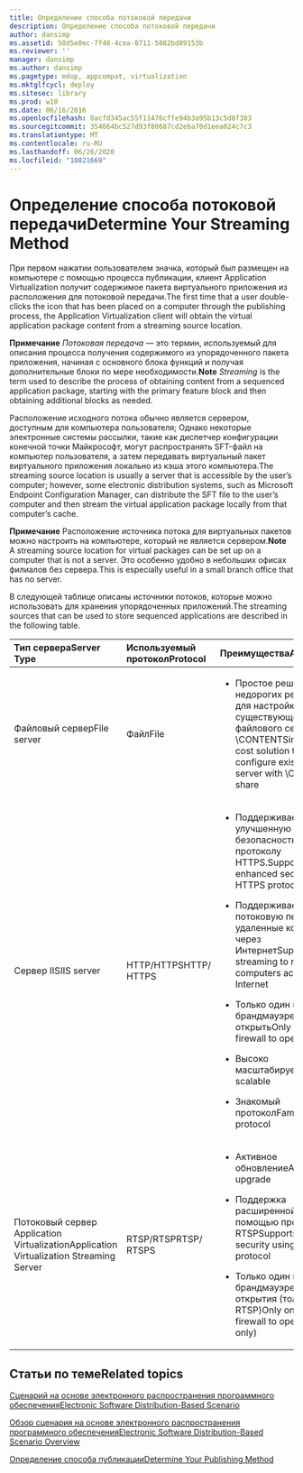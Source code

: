 ```yaml
---
title: Определение способа потоковой передачи
description: Определение способа потоковой передачи
author: dansimp
ms.assetid: 50d5e0ec-7f48-4cea-8711-5882bd89153b
ms.reviewer: ''
manager: dansimp
ms.author: dansimp
ms.pagetype: mdop, appcompat, virtualization
ms.mktglfcycl: deploy
ms.sitesec: library
ms.prod: w10
ms.date: 06/16/2016
ms.openlocfilehash: 0acfd345ac55f11476cffe94b3a95b13c5d8f303
ms.sourcegitcommit: 354664bc527d93f80687cd2eba70d1eea024c7c3
ms.translationtype: MT
ms.contentlocale: ru-RU
ms.lasthandoff: 06/26/2020
ms.locfileid: "10821669"
---
```

# <span data-ttu-id="e4254-103">Определение способа потоковой передачи</span><span class="sxs-lookup"><span data-stu-id="e4254-103">Determine Your Streaming Method</span></span>


<span data-ttu-id="e4254-104">При первом нажатии пользователем значка, который был размещен на компьютере с помощью процесса публикации, клиент Application Virtualization получит содержимое пакета виртуального приложения из расположения для потоковой передачи.</span><span class="sxs-lookup"><span data-stu-id="e4254-104">The first time that a user double-clicks the icon that has been placed on a computer through the publishing process, the Application Virtualization client will obtain the virtual application package content from a streaming source location.</span></span>

<span data-ttu-id="e4254-105">**Примечание** 
 *Потоковая передача* — это термин, используемый для описания процесса получения содержимого из упорядоченного пакета приложения, начиная с основного блока функций и получая дополнительные блоки по мере необходимости.</span><span class="sxs-lookup"><span data-stu-id="e4254-105">**Note**
*Streaming* is the term used to describe the process of obtaining content from a sequenced application package, starting with the primary feature block and then obtaining additional blocks as needed.</span></span>

 

<span data-ttu-id="e4254-106">Расположение исходного потока обычно является сервером, доступным для компьютера пользователя; Однако некоторые электронные системы рассылки, такие как диспетчер конфигурации конечной точки Майкрософт, могут распространять SFT-файл на компьютер пользователя, а затем передавать виртуальный пакет виртуального приложения локально из кэша этого компьютера.</span><span class="sxs-lookup"><span data-stu-id="e4254-106">The streaming source location is usually a server that is accessible by the user’s computer; however, some electronic distribution systems, such as Microsoft Endpoint Configuration Manager, can distribute the SFT file to the user’s computer and then stream the virtual application package locally from that computer’s cache.</span></span>

<span data-ttu-id="e4254-107">**Примечание**  Расположение источника потока для виртуальных пакетов можно настроить на компьютере, который не является сервером.</span><span class="sxs-lookup"><span data-stu-id="e4254-107">**Note** A streaming source location for virtual packages can be set up on a computer that is not a server.</span></span> <span data-ttu-id="e4254-108">Это особенно удобно в небольших офисах филиалов без сервера.</span><span class="sxs-lookup"><span data-stu-id="e4254-108">This is especially useful in a small branch office that has no server.</span></span>

 

<span data-ttu-id="e4254-109">В следующей таблице описаны источники потоков, которые можно использовать для хранения упорядоченных приложений.</span><span class="sxs-lookup"><span data-stu-id="e4254-109">The streaming sources that can be used to store sequenced applications are described in the following table.</span></span>

<table>
<colgroup>
<col width="20%" />
<col width="20%" />
<col width="20%" />
<col width="20%" />
<col width="20%" />
</colgroup>
<thead>
<tr class="header">
<th align="left"><span data-ttu-id="e4254-110">Тип сервера</span><span class="sxs-lookup"><span data-stu-id="e4254-110">Server Type</span></span></th>
<th align="left"><span data-ttu-id="e4254-111">Используемый протокол</span><span class="sxs-lookup"><span data-stu-id="e4254-111">Protocol</span></span></th>
<th align="left"><span data-ttu-id="e4254-112">Преимущества</span><span class="sxs-lookup"><span data-stu-id="e4254-112">Advantages</span></span></th>
<th align="left"><span data-ttu-id="e4254-113">Недостатки</span><span class="sxs-lookup"><span data-stu-id="e4254-113">Disadvantages</span></span></th>
<th align="left"><span data-ttu-id="e4254-114">Ссылки</span><span class="sxs-lookup"><span data-stu-id="e4254-114">Links</span></span></th>
</tr>
</thead>
<tbody>
<tr class="odd">
<td align="left"><p><span data-ttu-id="e4254-115">Файловый сервер</span><span class="sxs-lookup"><span data-stu-id="e4254-115">File server</span></span></p></td>
<td align="left"><p><span data-ttu-id="e4254-116">Файл</span><span class="sxs-lookup"><span data-stu-id="e4254-116">File</span></span></p></td>
<td align="left"><ul>
<li><p><span data-ttu-id="e4254-117">Простое решение недорогих ресурсов для настройки существующего файлового сервера с \CONTENT</span><span class="sxs-lookup"><span data-stu-id="e4254-117">Simple low-cost solution to configure existing file server with \CONTENT share</span></span></p></li>
</ul></td>
<td align="left"><ul>
<li><p><span data-ttu-id="e4254-118">Нет активного обновления</span><span class="sxs-lookup"><span data-stu-id="e4254-118">No active upgrade</span></span></p></li>
</ul></td>
<td align="left"><p><a href="how-to-configure-the-file-server.md" data-raw-source="[How to Configure the File Server](how-to-configure-the-file-server.md)"><span data-ttu-id="e4254-119">Настройка файлового сервера</span><span class="sxs-lookup"><span data-stu-id="e4254-119">How to Configure the File Server</span></span></a></p></td>
</tr>
<tr class="even">
<td align="left"><p><span data-ttu-id="e4254-120">Сервер IIS</span><span class="sxs-lookup"><span data-stu-id="e4254-120">IIS server</span></span></p></td>
<td align="left"><p><span data-ttu-id="e4254-121">HTTP/HTTPS</span><span class="sxs-lookup"><span data-stu-id="e4254-121">HTTP/ HTTPS</span></span></p></td>
<td align="left"><ul>
<li><p><span data-ttu-id="e4254-122">Поддерживает улучшенную безопасность по протоколу HTTPS.</span><span class="sxs-lookup"><span data-stu-id="e4254-122">Supports enhanced security using HTTPS protocol.</span></span></p></li>
<li><p><span data-ttu-id="e4254-123">Поддерживает потоковую передачу на удаленные компьютеры через Интернет</span><span class="sxs-lookup"><span data-stu-id="e4254-123">Supports streaming to remote computers across the Internet</span></span></p></li>
<li><p><span data-ttu-id="e4254-124">Только один порт в брандмауэре, чтобы открыть</span><span class="sxs-lookup"><span data-stu-id="e4254-124">Only one port in firewall to open</span></span></p></li>
<li><p><span data-ttu-id="e4254-125">Высоко масштабируемый</span><span class="sxs-lookup"><span data-stu-id="e4254-125">Highly scalable</span></span></p></li>
<li><p><span data-ttu-id="e4254-126">Знакомый протокол</span><span class="sxs-lookup"><span data-stu-id="e4254-126">Familiar protocol</span></span></p></li>
</ul></td>
<td align="left"><ul>
<li><p><span data-ttu-id="e4254-127">Требуется управление IIS</span><span class="sxs-lookup"><span data-stu-id="e4254-127">Need to manage IIS</span></span></p></li>
<li><p><span data-ttu-id="e4254-128">Нет активного обновления</span><span class="sxs-lookup"><span data-stu-id="e4254-128">No active upgrade</span></span></p></li>
</ul></td>
<td align="left"><p><a href="how-to-configure-the-server-for-iis.md" data-raw-source="[How to Configure the Server for IIS](how-to-configure-the-server-for-iis.md)"><span data-ttu-id="e4254-129">Настройка сервера для служб IIS</span><span class="sxs-lookup"><span data-stu-id="e4254-129">How to Configure the Server for IIS</span></span></a></p></td>
</tr>
<tr class="odd">
<td align="left"><p><span data-ttu-id="e4254-130">Потоковый сервер Application Virtualization</span><span class="sxs-lookup"><span data-stu-id="e4254-130">Application Virtualization Streaming Server</span></span></p></td>
<td align="left"><p><span data-ttu-id="e4254-131">RTSP/RTSP</span><span class="sxs-lookup"><span data-stu-id="e4254-131">RTSP/ RTSPS</span></span></p></td>
<td align="left"><ul>
<li><p><span data-ttu-id="e4254-132">Активное обновление</span><span class="sxs-lookup"><span data-stu-id="e4254-132">Active upgrade</span></span></p></li>
<li><p><span data-ttu-id="e4254-133">Поддержка расширенной защиты с помощью протокола RTSP</span><span class="sxs-lookup"><span data-stu-id="e4254-133">Supports enhanced security using RTSPS protocol</span></span></p></li>
<li><p><span data-ttu-id="e4254-134">Только один порт в брандмауэре для открытия (только для RTSP)</span><span class="sxs-lookup"><span data-stu-id="e4254-134">Only one port in firewall to open (RTSPS only)</span></span></p></li>
</ul></td>
<td align="left"><ul>
<li><p><span data-ttu-id="e4254-135">Двойная инфраструктура</span><span class="sxs-lookup"><span data-stu-id="e4254-135">Dual infrastructure</span></span></p></li>
<li><p><span data-ttu-id="e4254-136">Требование для администрирования сервера</span><span class="sxs-lookup"><span data-stu-id="e4254-136">Server administration requirement</span></span></p></li>
</ul></td>
<td align="left"><p><a href="how-to-configure-the-application-virtualization-management-servers.md" data-raw-source="[How to Configure the Application Virtualization Management Servers](how-to-configure-the-application-virtualization-management-servers.md)"><span data-ttu-id="e4254-137">Настройка серверов Application Virtualization Management Server</span><span class="sxs-lookup"><span data-stu-id="e4254-137">How to Configure the Application Virtualization Management Servers</span></span></a></p></td>
</tr>
</tbody>
</table>

 

## <span data-ttu-id="e4254-138">Статьи по теме</span><span class="sxs-lookup"><span data-stu-id="e4254-138">Related topics</span></span>


[<span data-ttu-id="e4254-139">Сценарий на основе электронного распространения программного обеспечения</span><span class="sxs-lookup"><span data-stu-id="e4254-139">Electronic Software Distribution-Based Scenario</span></span>](electronic-software-distribution-based-scenario.md)

[<span data-ttu-id="e4254-140">Обзор сценария на основе электронного распространения программного обеспечения</span><span class="sxs-lookup"><span data-stu-id="e4254-140">Electronic Software Distribution-Based Scenario Overview</span></span>](electronic-software-distribution-based-scenario-overview.md)

[<span data-ttu-id="e4254-141">Определение способа публикации</span><span class="sxs-lookup"><span data-stu-id="e4254-141">Determine Your Publishing Method</span></span>](determine-your-publishing-method.md)

 

 





